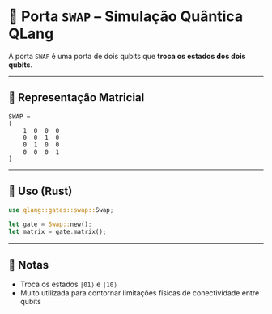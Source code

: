 # 🔁 Porta `SWAP` – Simulação Quântica QLang

A porta `SWAP` é uma porta de dois qubits que **troca os estados dos dois qubits**.

---

## 📐 Representação Matricial

```
SWAP =
[
    1  0  0  0
    0  0  1  0
    0  1  0  0
    0  0  0  1
]
```

---

## 🧰 Uso (Rust)

```rust
use qlang::gates::swap::Swap;

let gate = Swap::new();
let matrix = gate.matrix();
```

---

## 📎 Notas

- Troca os estados `|01⟩` e `|10⟩`
- Muito utilizada para contornar limitações físicas de conectividade entre qubits